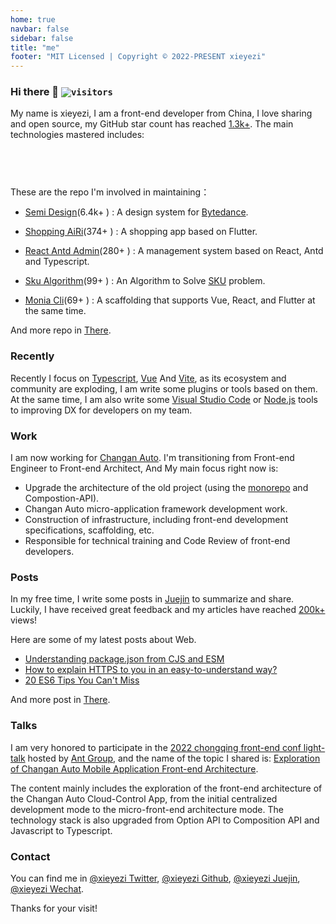 ```yaml
---
home: true
navbar: false
sidebar: false
title: "me"
footer: "MIT Licensed | Copyright © 2022-PRESENT xieyezi"
---
```


<Head />
<Year />
   
### Hi there 👋 <code>![visitors](https://visitor-badge.glitch.me/badge?page_id=xieyezi.xieyezi)</code>

My name is xieyezi, I am a front-end developer from China, I love sharing and open source,
my GitHub star count has reached [1.3k+](). The main technologies mastered includes:

<code><span class="i-logos-javascript inline-block text-lg" /> </code>
<code><span class="i-logos-typescript-icon inline-block text-lg" /> </code>
<code><span class="i-logos-es6 inline-block text-lg" /> </code>
<code><span class="i-logos-vueuse inline-block text-lg" /> </code>
<code><span class="i-logos-react inline-block text-lg" /> </code>
<code><span class="i-logos-vitejs inline-block text-lg" /> </code>
<code><span class="i-logos-nodejs inline-block text-lg" /> </code>

These are the repo I'm involved in maintaining：

- [Semi Design](https://github.com/DouyinFE/semi-design.git)(6.4k+ <span class="i-carbon-star-filled inline-block text-xs" />) : A design system for [Bytedance](https://www.bytedance.com/en/).
- [Shopping AiRi](https://github.com/xieyezi/flutter-shopping-AiRi.git)(374+ <span class="i-carbon-star-filled inline-block text-xs" />) : A shopping app based on Flutter.

- [React Antd Admin](https://github.com/WinmezzZ/react-antd-admin.git)(280+ <span class="i-carbon-star-filled inline-block text-xs" />) : A management system based on React, Antd and Typescript.

- [ Sku Algorithm](https://github.com/xieyezi/sku-algorithm.git)(99+ <span class="i-carbon-star-filled inline-block text-xs" />) : An Algorithm to Solve [SKU](https://zh.wikipedia.org/wiki/%E5%AD%98%E8%B4%A7%E5%8D%95%E4%BD%8D) problem.

- [ Monia Cli](https://github.com/xieyezi/monia-cli.git)(69+ <span class="i-carbon-star-filled inline-block text-xs" />) : A scaffolding that supports Vue, React, and Flutter at the same time.

And more repo in [There](https://github.com/xieyezi).

### Recently

Recently I focus on [Typescript](https://www.typescriptlang.org/), [Vue](https://vuejs.org/) And [Vite](https://vitejs.dev/), as its ecosystem and community are exploding, I am write some plugins or tools based on them. At the same time, I am also write some [Visual Studio Code](https://marketplace.visualstudio.com/items?itemName=xieyezi.incall-package-template) or [Node.js](https://www.npmjs.com/package/genji-es) tools to improving DX for developers on my team.

### Work

I am now working for [Changan Auto](http://www.globalchangan.com/). I'm transitioning from Front-end Engineer to Front-end Architect, And My main focus right now is:

- Upgrade the architecture of the old project (using the [monorepo](https://en.wikipedia.org/wiki/Monorepo) and Compostion-API).
- Changan Auto micro-application framework development work.
- Construction of infrastructure, including front-end development specifications, scaffolding, etc.
- Responsible for technical training and Code Review of front-end developers.

### Posts

In my free time, I write some posts in [Juejin](https://juejin.cn/user/4248168660738606/posts) to summarize and share. Luckily, I have received great feedback and my articles have reached [200k+](https://juejin.cn/user/4248168660738606/posts) views!

Here are some of my latest posts about Web.

- [Understanding package.json from CJS and ESM](https://juejin.cn/post/7087083454059249701)<code><span class="i-icon-park-outline-chinese-one inline-block text-sm" /> </code>
- [How to explain HTTPS to you in an easy-to-understand way?](https://juejin.cn/post/6955767063524671524)<code><span class="i-icon-park-outline-chinese-one inline-block text-sm" /> </code>
- [20 ES6 Tips You Can't Miss](https://juejin.cn/post/7083145771461115941)<code><span class="i-icon-park-outline-chinese-one inline-block text-sm" /> </code>

And more post in [There](/article/javascript原型与原型链的深度解析.md).

### Talks

I am very honored to participate in the [2022 chongqing front-end conf light-talk](https://zhuanlan.zhihu.com/p/581717444) hosted by [Ant Group](https://www.antgroup.com/en/), and the name of the topic I shared is: [Exploration of Changan Auto Mobile Application Front-end Architecture<span  class="i-carbon:play-outline inline-block vertical-middle ml-1 text-red-500" />](https://www.bilibili.com/video/BV1Nm4y1F7B9/?spm_id_from=333.999.0.0). 

The content mainly includes the exploration of the front-end architecture of the Changan Auto Cloud-Control App, from the initial centralized development mode to the micro-front-end architecture mode. The technology stack is also upgraded from Option API to Composition API and Javascript to Typescript.

### Contact

You can find me in [@xieyezi Twitter](https://twitter.com/xieyezi), [@xieyezi Github](https://github.com/xieyezi), [@xieyezi Juejin](https://juejin.cn/user/4248168660738606/posts), [@xieyezi Wechat](https://s2.loli.net/2022/04/25/WaQPSAmdbnEwLVu.jpg).

Thanks for your visit!

<style>
main {
  padding-top: 1rem !important;
}
.home-content {
  margin: 0 auto !important;
  padding: 0 1.5rem 4rem !important;
  max-width: 48rem !important;
}
</style>
